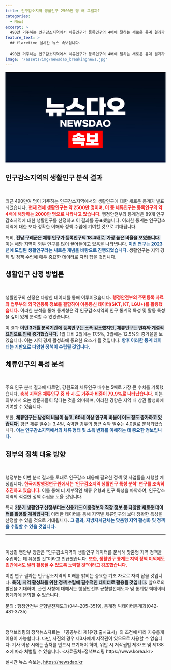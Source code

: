 ```yaml
---
title: 인구감소지역 생활인구 2500만 명 왜 그럴까?
categories:
  - News
excerpt: >
  490만 거주하는 인구감소지역에서 체류인구가 등록인구의 4배에 달하는 새로운 통계 결과가 공개됐다. 특히 전남 구례는 체류인구가 18.4배 높은 것으로 나타났으며, 이는 맞춤형 정책 수립의 기초 자료가 될 것으로 기대된다. 클릭하면 더 많은 사실이 기다립니다!
feature_text: >
  ## flaretime 실시간 뉴스 속보입니다.

  490만 거주하는 인구감소지역에서 체류인구가 등록인구의 4배에 달하는 새로운 통계 결과가 공개됐다. 특히 전남 구례는 체류인구가 18.4배 높은 것으로 나타났으며, 이는 맞춤형 정책 수립의 기초 자료가 될 것으로 기대된다. 클릭하면 더 많은 사실이 기다립니다!
image: '/assets/img/newsdao_breakingnews.jpg'
---
```


<p><img src="/assets/img/newsdao_breakingnews.jpg" alt="flaretime 속보" /></p>

<h2 data-ke-size="size26">인구감소지역의 생활인구 분석 결과</h2>

<p data-ke-size="size16">&nbsp;</p>

<p>최근 490만여 명이 거주하는 인구감소지역에서의 생활인구에 대한 새로운 통계가 발표되었습니다. <b><span style="color: #ee2323;">현재 전체 생활인구는 약 2500만 명이며, 이 중 체류인구는 등록인구의 약 4배에 해당하는 2000만 명으로 나타나고 있습니다.</span></b> 행정안전부와 통계청은 89개 인구감소지역에 대한 생활인구를 산정하고 이 결과를 공표했습니다. 이러한 통계는 인구감소지역에 대한 보다 정확한 이해와 정책 수립에 기여할 것으로 기대됩니다.</p>

<p>특히, <b><span style="background-color: #21538527;">전남 구례군은 체류 인구가 등록인구의 18.4배로, 가장 높은 비율을 보였습니다.</span></b> 이는 해당 지역이 외부 인구를 많이 끌어들이고 있음을 나타냅니다. <b><span style="color: #1a5490;">이번 연구는 2023년에 도입된 생활인구라는 새로운 개념을 바탕으로 진행되었습니다.</span></b> 생활인구는 지역 경제 및 정책 수립에 매우 중요한 데이터로 자리 잡을 것입니다.</p>

<h2 data-ke-size="size26">생활인구 산정 방법론</h2>

<p data-ke-size="size16">&nbsp;</p>

<p>생활인구의 산정은 다양한 데이터를 통해 이루어졌습니다. <b><span style="color: #ee2323;"> 행정안전부의 주민등록 자료와 법무부의 외국인등록 정보를 결합하여 이동통신 데이터(SKT, KT, LGU+)를 활용했습니다.</span></b> 이러한 분석을 통해 통계청은 각 인구감소지역의 인구 통계적 특성 및 활동 특성을 깊이 있게 분석할 수 있었습니다.</p>

<p>이 결과 <b><span style="background-color: #21538527;">이번 3개월 분석기간에 등록인구는 소폭 감소했지만, 체류인구는 연휴와 계절적 요인으로 인해 증가했습니다.</span></b> 1월 대비 2월에는 17.5%, 3월에는 12.5%의 증가율을 보였습니다. 이는 지역 경제 활성화에 중요한 요소가 될 것입니다. <b><span style="color: #1a5490;">향후 이러한 통계 데이터는 기반으로 다양한 정책이 수립될 것입니다.</span></b></p>

<h2 data-ke-size="size26">체류인구의 특성 분석</h2>

<p data-ke-size="size16">&nbsp;</p>

<p>주요 인구 분석 결과에 따르면, 강원도의 체류인구 배수는 5배로 가장 큰 수치를 기록했습니다. <b><span style="color: #ee2323;">충북 지역은 체류인구 중 타 시·도 거주자 비중이 79.9%로 나타났습니다.</span></b> 이는 외부에서 오는 방문자들이 많다는 것을 의미하며, 이러한 경향은 지역 내 상권 활성화에 기여할 수 있습니다.</p>

<p>또한, <b><span style="background-color: #21538527;">체류인구는 남성의 비율이 높고, 60세 이상 인구의 비율이 어느 정도 증가하고 있습니다.</span></b> 평균 체류 일수는 3.4일, 숙박한 경우의 평균 숙박 일수는 4.0일로 분석되었습니다. <b><span style="color: #1a5490;">이는 인구감소지역에서의 체류 형태 및 소득 변화를 이해하는 데 중요한 정보입니다.</span></b></p>

<h2 data-ke-size="size26">정부의 정책 대응 방향</h2>

<p data-ke-size="size16">&nbsp;</p>

<p>행정부는 이번 분석 결과를 토대로 인구감소 대응에 필요한 정책 및 사업들을 시행할 예정입니다. <b><span style="color: #ee2323;">한국지방행정연구원에서는 ‘인구감소지역 생활인구 특성 분석’ 연구를 조속히 추진하고 있습니다.</span></b> 이를 통해 더 세부적인 체류 유형과 인구 특성을 파악하여, 인구감소지역의 적절한 정책 수립을 도울 것입니다.</p>

<p>특히 <b><span style="background-color: #21538527;">2분기 생활인구 산정부터는 신용카드 이용정보와 직장 정보 등 다양한 새로운 데이터를 활용할 계획입니다.</span></b> 이러한 데이터를 통해 지역별 체류인구의 보다 정확한 특성을 산정할 수 있을 것으로 기대됩니다. <b><span style="color: #1a5490;">그 결과, 지방자치단체는 맞춤형 지역 활성화 및 정책을 수립할 수 있을 것입니다.</span></b></p>

<hr>

<p data-ke-size="size16">&nbsp;</p>

<p>이상민 행안부 장관은 “인구감소지역의 생활인구 데이터를 분석해 맞춤형 지역 정책을 수립하는 데 유용할 것”이라고 언급했습니다. <b><span style="color: #ee2323;">또한, 생활인구 통계는 지역 정책 이외에도 민간에서도 널리 활용될 수 있도록 노력할 것”이라고 강조했습니다.</span></b> </p>

<p>이번 연구 결과는 인구감소지역의 미래를 밝히는 중요한 기초 자료로 자리 잡을 것입니다. <b><span style="background-color: #21538527;">특히, 지역 활성화를 위한 정책 수립에 필수적인 데이터로 활용될 것입니다.</span></b> 앞으로의 발전을 기대하며, 관련 사항에 대해서는 행정안전부 균형발전제도과 및 통계청 빅데이터통계과에 문의할 수 있습니다. </p>

<p>문의 : 행정안전부 균형발전제도과(044-205-3519), 통계청 빅데이터통계과(042-481-3735) </p>

<p data-ke-size="size16">&nbsp;</p>

<p>정책브리핑의 정책뉴스자료는 「공공누리 제1유형:출처표시」의 조건에 따라 자유롭게 이용이 가능합니다. 다만, 사진의 경우 제3자에게 저작권이 있으므로 사용할 수 없습니다. 기사 이용 시에는 출처를 반드시 표기해야 하며, 위반 시 저작권법 제37조 및 제138조에 따라 처벌될 수 있습니다. &lt;자료출처=정책브리핑 https://www.korea.kr></p>
실시간 뉴스 속보는, <a href="https://newsdao.kr" rel="dofollow">https://newsdao.kr</a>


